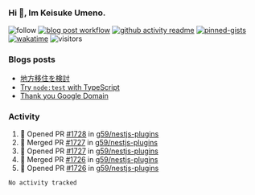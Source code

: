 ### Hi 👋, Im Keisuke Umeno.

<!--
**9renpoto/9renpoto** is a ✨ _special_ ✨ repository because its `README.md` (this file) appears on your GitHub profile.

Here are some ideas to get you started:

- 🔭 I’m currently working on ...
- 🌱 I’m currently learning ...
- 👯 I’m looking to collaborate on ...
- 🤔 I’m looking for help with ...
- 💬 Ask me about ...
- 📫 How to reach me: ...
- 😄 Pronouns: ...
- ⚡ Fun fact: ...
-->

![follow](https://img.shields.io/github/followers/9renpoto?label=Follow&style=social)
[![blog post workflow](https://github.com/9renpoto/9renpoto/actions/workflows/blog.yml/badge.svg)](https://github.com/9renpoto/9renpoto/actions/workflows/blog.yml)
[![github activity readme](https://github.com/9renpoto/9renpoto/actions/workflows/activity.yml/badge.svg)](https://github.com/9renpoto/9renpoto/actions/workflows/activity.yml)
[![pinned-gists](https://github.com/9renpoto/9renpoto/actions/workflows/pin-gist.yml/badge.svg)](https://github.com/9renpoto/9renpoto/actions/workflows/pin-gist.yml)
[![wakatime](https://github.com/9renpoto/9renpoto/actions/workflows/waka-readme-status.yml/badge.svg)](https://github.com/9renpoto/9renpoto/actions/workflows/waka-readme-status.yml)
![visitors](https://komarev.com/ghpvc/?username=9renpoto&label=Profile%20views&color=0e75b6&style=flat)

### Blogs posts

<!-- BLOG-POST-LIST:START -->
- [地方移住を検討](https://9renpoto.win/entry/2023/09/09/migration-plan)
- [Try `node:test` with TypeScript](https://9renpoto.win/entry/2023/07/23/node-test-runner)
- [Thank you Google Domain](https://9renpoto.win/entry/2023/07/08/new-domain)
<!-- BLOG-POST-LIST:END -->

### Activity

<!--START_SECTION:activity-->
1. 💪 Opened PR [#1728](https://github.com/g59/nestjs-plugins/pull/1728) in [g59/nestjs-plugins](https://github.com/g59/nestjs-plugins)
2. 🎉 Merged PR [#1727](https://github.com/g59/nestjs-plugins/pull/1727) in [g59/nestjs-plugins](https://github.com/g59/nestjs-plugins)
3. 💪 Opened PR [#1727](https://github.com/g59/nestjs-plugins/pull/1727) in [g59/nestjs-plugins](https://github.com/g59/nestjs-plugins)
4. 🎉 Merged PR [#1726](https://github.com/g59/nestjs-plugins/pull/1726) in [g59/nestjs-plugins](https://github.com/g59/nestjs-plugins)
5. 💪 Opened PR [#1726](https://github.com/g59/nestjs-plugins/pull/1726) in [g59/nestjs-plugins](https://github.com/g59/nestjs-plugins)
<!--END_SECTION:activity-->

<!--START_SECTION:waka-->

```txt
No activity tracked
```

<!--END_SECTION:waka-->
